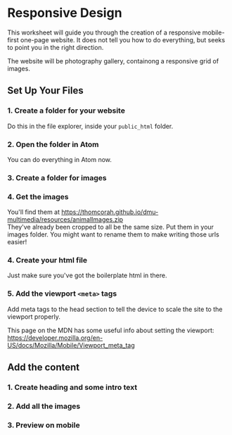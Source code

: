 # Responsive Design

This worksheet will guide you through the creation of a responsive mobile-first one-page website. It does not tell you how to do everything, but seeks to point you in the right direction.

The website will be photography gallery, containong a responsive grid of images.

## Set Up Your Files

### 1. Create a folder for your website
Do this in the file explorer, inside your `public_html` folder.

### 2. Open the folder in Atom
You can do everything in Atom now.

### 3. Create a folder for images

### 4. Get the images
You'll find them at <https://thomcorah.github.io/dmu-multimedia/resources/animalImages.zip>  
They've already been cropped to all be the same size. Put them in your images folder. You might want to rename them to make writing those urls easier!

### 4. Create your html file
Just make sure you've got the boilerplate html in there.

### 5. Add the viewport `<meta>` tags
Add meta tags to the head section to tell the device to scale the site to the viewport properly.

This page on the MDN has some useful info about setting the viewport: <https://developer.mozilla.org/en-US/docs/Mozilla/Mobile/Viewport_meta_tag>

## Add the content

### 1. Create heading and some intro text

### 2. Add all the images

### 3. Preview on mobile
